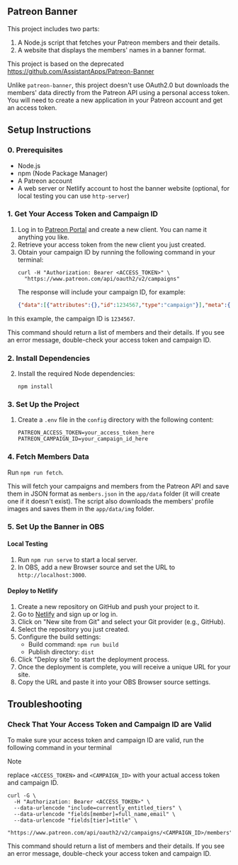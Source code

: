 ## Patreon Banner
This project includes two parts:

1. A Node.js script that fetches your Patreon members and their details.
2. A website that displays the members' names in a banner format.

This project is based on the deprecated https://github.com/AssistantApps/Patreon-Banner

Unlike `patreon-banner`, this project doesn't use OAuth2.0 but downloads the members' data directly from the Patreon API using a personal access token. You will need to create a new application in your Patreon account and get an access token.


## Setup Instructions

### 0. Prerequisites
- Node.js 
- npm (Node Package Manager)
- A Patreon account
- A web server or Netlify account to host the banner website (optional, for local testing you can use `http-server`)

### 1. Get Your Access Token and Campaign ID

1. Log in to [Patreon Portal](https://www.patreon.com/portal/registration/register-clients) and create a new client. You can name it anything you like.
2. Retrieve your access token from the new client you just created.
3. Obtain your campaign ID by running the following command in your terminal:
   ```
   curl -H "Authorization: Bearer <ACCESS_TOKEN>" \
     "https://www.patreon.com/api/oauth2/v2/campaigns"
   ```
   The response will include your campaign ID, for example:
   ```json
   {"data":[{"attributes":{},"id":1234567,"type":"campaign"}],"meta":{"pagination":{"cursors":{"next":null},"total":1}}}
   ```
  In this example, the campaign ID is `1234567`.

This command should return a list of members and their details. If you see an error message, double-check your access token and campaign ID.

### 2. Install Dependencies
2. Install the required Node dependencies:

    ```
    npm install
    ```   

### 3. Set Up the Project

1. Create a `.env` file in the `config` directory with the following content:
   ```
   PATREON_ACCESS_TOKEN=your_access_token_here
   PATREON_CAMPAIGN_ID=your_campaign_id_here
   ```

### 4. Fetch Members Data

Run `npm run fetch`.

This will fetch your campaigns and members from the Patreon API and save them in JSON format as `members.json` in the `app/data` folder (it will create one if it doesn't exist). The script also downloads the members' profile images and saves them in the `app/data/img` folder.

### 5. Set Up the Banner in OBS

#### Local Testing

1. Run `npm run serve` to start a local server. 
2. In OBS, add a new Browser source and set the URL to `http://localhost:3000`.

#### Deploy to Netlify
1. Create a new repository on GitHub and push your project to it.
2. Go to [Netlify](https://www.netlify.com/) and sign up or log in.
3. Click on "New site from Git" and select your Git provider (e.g., GitHub).
4. Select the repository you just created.
5. Configure the build settings:
   - Build command: `npm run build`
   - Publish directory: `dist`
6. Click "Deploy site" to start the deployment process.
7. Once the deployment is complete, you will receive a unique URL for your site.
8. Copy the URL and paste it into your OBS Browser source settings.

## Troubleshooting

### Check That Your Access Token and Campaign ID are Valid

To make sure your access token and campaign ID are valid, run the following command in your terminal

> [!NOTE]
>  replace `<ACCESS_TOKEN>` and `<CAMPAIGN_ID>` with your actual access token and campaign ID.

```
curl -G \
  -H "Authorization: Bearer <ACCESS_TOKEN>" \
  --data-urlencode "include=currently_entitled_tiers" \
  --data-urlencode "fields[member]=full_name,email" \
  --data-urlencode "fields[tier]=title" \
  "https://www.patreon.com/api/oauth2/v2/campaigns/<CAMPAIGN_ID>/members"
```

This command should return a list of members and their details. If you see an error message, double-check your access token and campaign ID.